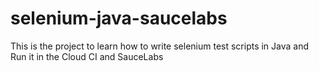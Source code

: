 # selenium-java-saucelabs
This is the project to learn how to write selenium test scripts in Java and Run it in the Cloud CI and SauceLabs
